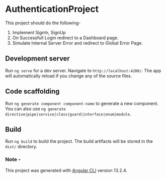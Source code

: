 # AuthenticationProject
This project should do the following-
1. Implement SignIn, SignUp
2. On Successfull Login redirect to a Dashboard page.
3. Simulate Internal Server Error and redirect to Global Error Page.

## Development server

Run `ng serve` for a dev server. Navigate to `http://localhost:4200/`. The app will automatically reload if you change any of the source files.

## Code scaffolding

Run `ng generate component component-name` to generate a new component. You can also use `ng generate directive|pipe|service|class|guard|interface|enum|module`.

## Build

Run `ng build` to build the project. The build artifacts will be stored in the `dist/` directory.


### Note -
This project was generated with [Angular CLI](https://github.com/angular/angular-cli) version 13.2.4.